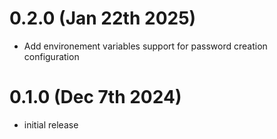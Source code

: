 # 0.2.0 (Jan 22th 2025)

- Add environement variables support for password creation configuration

# 0.1.0 (Dec 7th 2024)

- initial release
